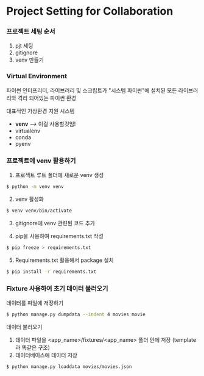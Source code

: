 # Project Setting for Collaboration

### 프로젝트 세팅 순서

1. pjt 세팅
2. gitignore
3. venv 만들기

### Virtual Environment

파이썬 인터프리터, 라이브러리 및 스크립트가 "시스템 파이썬"에 설치된 모든 라이브러리와 격리 되어있는 파이썬 환경

대표적인 가상환경 지원 시스템

- **venv** --> 이걸 사용할것임!
- virtualenv
- conda
- pyenv



### 프로젝트에 venv 활용하기

1. 프로젝트 루트 폴더에 새로운 venv 생성

```bash
$ python -m venv venv
```

2. venv 활성화

```bash
$ venv venv/bin/activate
```

3. gitignore에 venv 관련된 코드 추가

4. pip을 사용하여 requirements.txt 작성

```bash
$ pip freeze > requirements.txt
```

5. Requirements.txt 활용해서 package 설치

```bash
$ pip install -r requirements.txt
```



### Fixture 사용하여 초기 데이터 불러오기

데이터를 파일에 저장하기

``` bash
$ python manage.py dumpdata --indent 4 movies movie
```

데이터 불러오기

1. 데이터 파일을 <app_name>/fixtures/<app_name> 폴더 안에 저장 (template과 똑같은 구조)
2. 데이터베이스에 데이터 저장

```bash
$ python manage.py loaddata movies/movies.json
```

